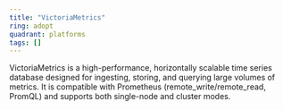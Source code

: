 ```yaml
---
title: "VictoriaMetrics"
ring: adopt
quadrant: platforms
tags: []
---
```


VictoriaMetrics is a high-performance, horizontally scalable time series database designed for ingesting, storing, and querying large volumes of metrics. It is compatible with Prometheus (remote_write/remote_read, PromQL) and supports both single-node and cluster modes. 
